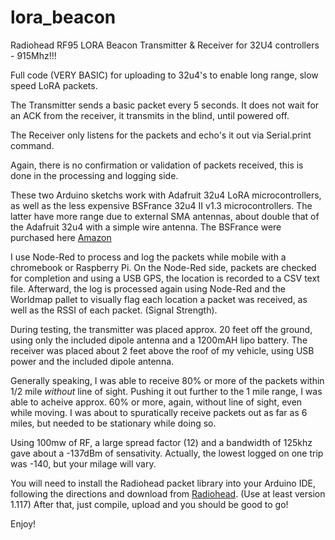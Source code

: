 # lora_beacon
Radiohead RF95 LORA Beacon Transmitter &amp; Receiver for 32U4 controllers - 915Mhz!!!

Full code (VERY BASIC) for uploading to 32u4's to enable long range, slow speed LoRA packets.

The Transmitter sends a basic packet every 5 seconds. It does not wait for an ACK from the receiver, it transmits in the blind, until powered off.

The Receiver only listens for the packets and echo's it out via Serial.print command.

Again, there is no confirmation or validation of packets received, this is done in the processing and logging side.

These two Arduino sketchs work with Adafruit 32u4 LoRA microcontrollers, as well as the less expensive BSFrance 32u4 II v1.3 microcontrollers. The latter have more range
due to external SMA antennas, about double that of the Adafruit 32u4 with a simple wire antenna. The BSFrance were purchased here [Amazon](https://www.amazon.com/gp/product/B07MVTSGBB/ref=ppx_yo_dt_b_asin_title_o01_s00?ie=UTF8&psc=1) 


I use Node-Red to process and log the packets while mobile with a chromebook or Raspberry Pi. On the Node-Red side, packets are checked for completion and using a USB GPS, the location is recorded to a CSV text file. Afterward, the log is processed again using Node-Red and the Worldmap pallet to visually flag each location a packet was received, as well as the RSSI of each packet. (Signal Strength).

During testing, the transmitter was placed approx. 20 feet off the ground, using only the included dipole antenna and a 1200mAH lipo battery. The receiver was placed about 2 feet above the roof of my vehicle, using USB power and the included dipole antenna.

Generally speaking, I was able to receive 80% or more of the packets within 1/2 mile *without* line of sight. Pushing it out further to the 1 mile range, I was able to acheive approx. 60% or more, again, without line of sight, even while moving. I was about to spuratically receive packets out as far as 6 miles, but needed to be stationary while doing so.

Using 100mw of RF, a large spread factor (12) and a bandwidth of 125khz gave about a -137dBm of sensativity. Actually, the lowest logged on one trip was -140, but your milage will vary.

You will need to install the Radiohead packet library into your Arduino IDE, following the directions and download from [Radiohead](http://www.airspayce.com/mikem/arduino/RadioHead/). (Use at least version 1.117) After that, just compile, upload and you should be good to go!

Enjoy!
